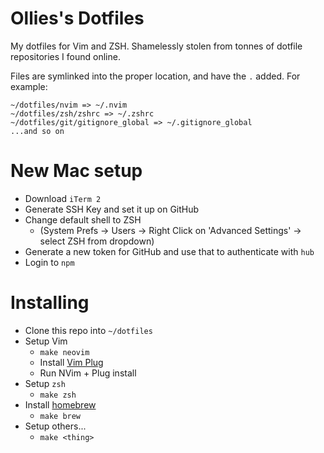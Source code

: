 # Ollies's Dotfiles

My dotfiles for Vim and ZSH. Shamelessly stolen from tonnes of dotfile repositories I found online.

Files are symlinked into the proper location, and have the `.` added. For example:

```
~/dotfiles/nvim => ~/.nvim
~/dotfiles/zsh/zshrc => ~/.zshrc
~/dotfiles/git/gitignore_global => ~/.gitignore_global
...and so on
```

# New Mac setup

* Download `iTerm 2`
* Generate SSH Key and set it up on GitHub
* Change default shell to ZSH
  * (System Prefs -> Users -> Right Click on 'Advanced Settings' -> select ZSH from dropdown)
* Generate a new token for GitHub and use that to authenticate with `hub`
* Login to `npm`

# Installing

* Clone this repo into `~/dotfiles`
* Setup Vim
  * `make neovim`
  * Install [Vim Plug](https://github.com/junegunn/vim-plug)
  * Run NVim + Plug install
* Setup `zsh`
  * `make zsh`
* Install [homebrew](https://brew.sh)
  * `make brew`
* Setup others...
  * `make <thing>`
